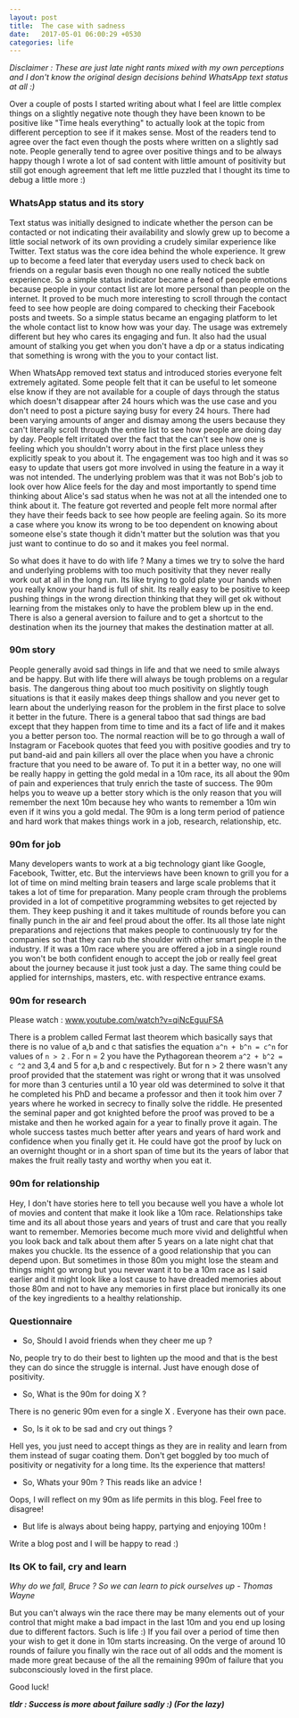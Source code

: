 ```yaml
---
layout: post
title:  The case with sadness
date:   2017-05-01 06:00:29 +0530
categories: life
---
```


_Disclaimer : These are just late night rants mixed with my own perceptions and I don't know the original design decisions behind WhatsApp text status at all :)_

Over a couple of posts I started writing about what I feel are little complex things on a slightly negative note though they have been known to be positive like "Time heals everything" to actually look at the topic from different perception to see if it makes sense. Most of the readers tend to agree over the fact even though the posts where written on a slightly sad note. People generally tend to agree over positive things and to be always happy though I wrote a lot of sad content with little amount of positivity but still got enough agreement that left me little puzzled that I thought its time to debug a little more :)

### **WhatsApp status and its story**

Text status was initially designed to indicate whether the person can be contacted or not indicating their availability and slowly grew up to become a little social network of its own providing a crudely similar experience like Twitter. Text status was the core idea behind the whole experience. It grew up to become a feed later that everyday users used to check back on friends on a regular basis even though no one really noticed the subtle experience. So a simple status indicator became a feed of people emotions because people in your contact list are lot more personal than people on the internet. It proved to be much more interesting to scroll through the contact feed to see how people are doing compared to checking their Facebook posts and tweets. So a simple status became an engaging platform to let the whole contact list to know how was your day. The usage was extremely different but hey who cares its engaging and fun. It also had the usual amount of stalking you get when you don't have a dp or a status indicating that something is wrong with the you to your contact list.

When WhatsApp removed text status and introduced stories everyone felt extremely agitated. Some people felt that it can be useful to let someone else know if they are not available for a couple of days through the status which doesn't disappear after 24 hours which was the use case and you don't need to post a picture saying busy for every 24 hours. There had been varying amounts of anger and dismay among the users because they can't literally scroll through the entire list to see how people are doing day by day. People felt irritated over the fact that the can't see how one is feeling which you shouldn't worry about in the first place unless they explicitly speak to you about it. The engagement was too high and it was so easy to update that users got more involved in using the feature in a way it was not intended. The underlying problem was that it was not Bob's job to look over how Alice feels for the day and most importantly to spend time thinking about Alice's sad status when he was not at all the intended one to think about it. The feature got reverted and people felt more normal after they have their feeds back to see how people are feeling again. So its more a case where you know its wrong to be too dependent on knowing about someone else's state though it didn't matter but the solution was that you just want to continue to do so and it makes you feel normal.

So what does it have to do with life ? Many a times we try to solve the hard and underlying problems with too much positivity that they never really work out at all in the long run. Its like trying to gold plate your hands when you really know your hand is full of shit. Its really easy to be positive to keep pushing things in the wrong direction thinking that they will get ok without learning from the mistakes only to have the problem blew up in the end. There is also a general aversion to failure and to get a shortcut to the destination when its the journey that makes the destination matter at all.

### **90m story**

People generally avoid sad things in life and that we need to smile always and be happy. But with life there will always be tough problems on a regular basis. The dangerous thing about too much positivity on slightly tough situations is that it easily makes deep things shallow and you never get to learn about the underlying reason for the problem in the first place to solve it better in the future. There is a general taboo that sad things are bad except that they happen from time to time and its a fact of life and it makes you a better person too. The normal reaction will be to go through a wall of Instagram or Facebook quotes that feed you with positive goodies and try to put band-aid and pain killers all over the place when you have a chronic fracture that you need to be aware of. To put it in a better way, no one will be really happy in getting the gold medal in a 10m race, its all about the 90m of pain and experiences that truly enrich the taste of success. The 90m helps you to weave up a better story which is the only reason that you will remember the next 10m because hey who wants to remember a 10m win even if it wins you a gold medal. The 90m is a long term period of patience and hard work that makes things work in a job, research, relationship, etc.

### **90m for job**

Many developers wants to work at a big technology giant like Google, Facebook, Twitter, etc. But the interviews have been known to grill you for a lot of time on mind melting brain teasers and large scale problems that it takes a lot of time for preparation. Many people cram through the problems provided in a lot of competitive programming websites to get rejected by them. They keep pushing it and it takes multitude of rounds before you can finally punch in the air and feel proud about the offer. Its all those late night preparations and rejections that makes people to continuously try for the companies so that they can rub the shoulder with other smart people in the industry. If it was a 10m race where you are offered a job in a single round you won't be both confident enough to accept the job or really feel great about the journey because it just took just a day. The same thing could be applied for internships, masters, etc. with respective entrance exams.

### **90m for research**

Please watch : www.youtube.com/watch?v=qiNcEguuFSA

There is a problem called Fermat last theorem which basically says that there is no value of a,b and c that satisfies the equation `a^n + b^n = c^n` for values of `n > 2` . For n = 2 you have the Pythagorean theorem `a^2 + b^2 = c ^2` and 3,4 and 5 for a,b and c respectively. But for n > 2 there wasn't any proof provided that the statement was right or wrong that it was unsolved for more than 3 centuries until a 10 year old was determined to solve it that he completed his PhD and became a professor and then it took him over 7 years where he worked in secrecy to finally solve the riddle. He presented the seminal paper and got knighted before the proof was proved to be a mistake and then he worked again for a year to finally prove it again. The whole success tastes much better after years and years of hard work and confidence when you finally get it. He could have got the proof by luck on an overnight thought or in a short span of time but its the years of labor that makes the fruit really tasty and worthy when you eat it.

### **90m for relationship**

Hey, I don't have stories here to tell you because well you have a whole lot of movies and content that make it look like a 10m race. Relationships take time and its all about those years and years of trust and care that you really want to remember. Memories become much more vivid and delightful when you look back and talk about them after 5 years on a late night chat that makes you chuckle. Its the essence of a good relationship that you can depend upon. But sometimes in those 80m you might lose the steam and things might go wrong but you never want it to be a 10m race as I said earlier and it might look like a lost cause to have dreaded memories about those 80m and not to have any memories in first place but ironically its one of the key ingredients to a healthy relationship.

### **Questionnaire**

- So, Should I avoid friends when they cheer me up ? 

No, people try to do their best to lighten up the mood and that is the best they can do since the struggle is internal. Just have enough dose of positivity.

- So, What is the 90m for doing X ? 

There is no generic 90m even for a single X . Everyone has their own pace.

- So, Is it ok to be sad and cry out things ? 

Hell yes, you just need to accept things as they are in reality and learn from them instead of sugar coating them. Don't get boggled by too much of positivity or negativity for a long time. Its the experience that matters!

- So, Whats your 90m ? This reads like an advice ! 

Oops, I will reflect on my 90m as life permits in this blog. Feel free to disagree! 

- But life is always about being happy, partying and enjoying 100m !

Write a blog post and I will be happy to read :) 

### **Its OK to fail, cry and learn**

_Why do we fall, Bruce ? So we can learn to pick ourselves up - Thomas Wayne_

But you can't always win the race there may be many elements out of your control that might make a bad impact in the last 10m and you end up losing due to different factors. Such is life :) If you fail over a period of time then your wish to get it done in 10m starts increasing. On the verge of around 10 rounds of failure you finally win the race out of all odds and the moment is made more great because of the all the remaining 990m of failure that you subconsciously loved in the first place.

Good luck!

**_tldr : Success is more about failure sadly :) (For the lazy)_**
